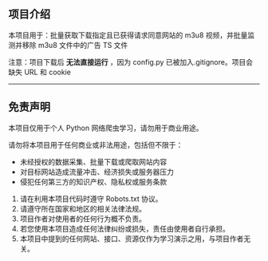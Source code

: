 ## 项目介绍

本项目用于：批量获取下载指定且已获得请求同意网站的 m3u8 视频，并批量监测并移除 m3u8 文件中的广告 TS 文件

注意：项目下载后 **无法直接运行** ，因为 config.py 已被加入.gitignore。项目会缺失 URL 和 cookie

---

## 免责声明
本项目仅用于个人 Python 网络爬虫学习，请勿用于商业用途。

请勿将本项目用于任何商业或非法用途，包括但不限于：
- 未经授权的数据采集、批量下载或爬取网站内容
- 对目标网站造成流量冲击、经济损失或服务器压力
- 侵犯任何第三方的知识产权、隐私权或服务条款

1. 请在利用本项目代码时遵守 Robots.txt 协议。
2. 请遵守所在国家和地区的相关法律法规。
3. 项目作者对使用者的任何行为概不负责。
4. 若您使用本项目造成任何法律纠纷或损失，责任由使用者自行承担。
5. 本项目中提到的任何网站、接口、资源仅作为学习演示之用，与项目作者无关。

